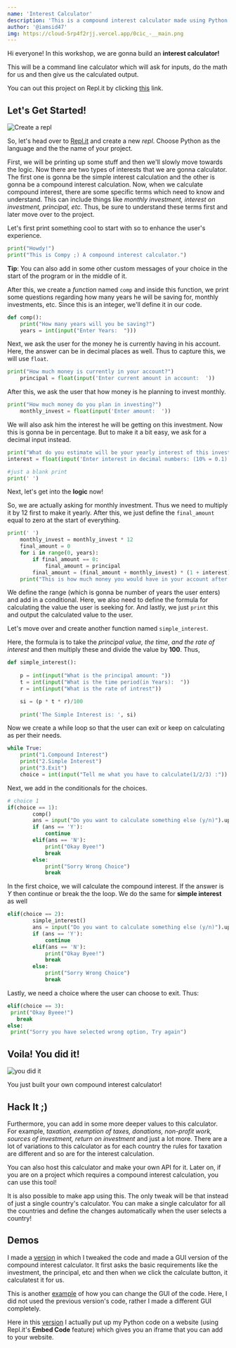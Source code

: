 ```yaml
---
name: 'Interest Calculator'
description: 'This is a compound interest calculator made using Python'
author: '@iamsid47'
img: https://cloud-5rp4f2rjj.vercel.app/0cic_-__main.png
---
```


Hi everyone! In this workshop, we are gonna build an **interest calculator!**

This will be a command line calculator which will ask for inputs, do the math for us and then give us the calculated output.

You can out this project on Repl.it by clicking [this](https://repl.it/@iamsid47/comp-int#main.py) link.

## Let's Get Started!

![Create a repl](https://cloud-giasrdstj.vercel.app/3cic_-_repl.png)

So, let's head over to [Repl.it](https://repl.it) and create a new *repl*. Choose Python as the language and the the name of your project.

First, we will be printing up some stuff and then we'll slowly move towards the logic. Now there are two types of interests that we are gonna calculator. The first one is gonna be  the simple interest calculation and the other is gonna be a compound interest calculation. Now, when we calculate compound interest, there are some specific terms which need to know and understand. This can include things like *monthly investment, interest on investment, principal, etc.* Thus, be sure to understand these terms first and later move over to the project.

Let's first print something cool to start with so to enhance the user's experience.

```python
print("Howdy!")
print("This is Compy ;) A compound interest calculator.")
```
**Tip**: You can also add in some other custom messages of your choice in the start of the program or in the middle of it.


After this, we create a *function* named `comp` and inside this function, we print some questions regarding how many years he will be saving for, monthly investments, etc. Since this is an integer, we'll define it in our code.

```python
def comp():
    print("How many years will you be saving?")
    years = int(input("Enter Years:  ")))
```

Next, we ask the user for the money he is currently having in his account. Here, the answer can be in decimal places as well. Thus to capture this, we will use `float`.

```python
print("How much money is currently in your account?")
    principal = float(input('Enter current amount in account:  '))
```

After this, we ask the user that how money is he planning to invest monthly.

```python
print("How much money do you plan in investing?")
    monthly_invest = float(input('Enter amount:  '))   
```
We will also ask him the interest he will be getting on this investment. Now this is gonna be in percentage. But to make it a bit easy, we ask for a decimal input instead.

```python
print("What do you estimate will be your yearly interest of this investment?")
interest = float(input('Enter interest in decimal numbers: (10% = 0.1):  '))

#just a blank print
print(' ')
```
Next, let's get into the **logic** now!

So, we are actually asking for monthly investment. Thus we need to multiply it by 12 first to make it yearly. After this, we just define the `final_amount` equal to zero at the start of everything.

```python
print(' ')
    monthly_invest = monthly_invest * 12
    final_amount = 0
    for i in range(0, years):
        if final_amount == 0:
            final_amount = principal
        final_amount = (final_amount + monthly_invest) * (1 + interest)
    print("This is how much money you would have in your account after {} year:  ".format(years) + str(final_amount))
```
We define the range (which is gonna be number of years the user enters) and add in a conditional. Here, we also need to define the formula for calculating the value the user is seeking for. And lastly, we just `print` this and output the calculated value to the user.

Let's move over and create another function named `simple_interest`.

Here, the formula is to take the *principal value, the time, and the rate of interest* and then multiply these and divide the value by **100**.
Thus,

```python
def simple_interest(): 
    
    p = int(input("What is the principal amount: "))
    t = int(input("What is the time period(in Years):  "))
    r = int(input("What is the rate of intrest"))

    si = (p * t * r)/100
      
    print('The Simple Interest is: ', si) 
```
Now we create a while loop so that the user can exit or keep on calculating as per their needs.

```python
while True:
    print("1.Compound Interest")
    print("2.Simple Interest")
    print("3.Exit")
    choice = int(input("Tell me what you have to calculate(1/2/3) :"))

```
Next, we add in the conditionals for the choices.

```python
# choice 1
if(choice == 1):
        comp()
        ans = input("Do you want to calculate something else (y/n)").upper()
        if (ans == 'Y'):
            continue
        elif(ans == 'N'):
            print("Okay Byee!")
            break
        else:
            print("Sorry Wrong Choice")
            break
```

In the first choice, we will calculate the compound interest. If the answer is *Y* then continue or break the the loop. We do the same for **simple interest** as well

```python
elif(choice == 2):
        simple_interest()
        ans = input("Do you want to calculate something else (y/n)").upper()
        if (ans == 'Y'):
            continue
        elif(ans == 'N'):
            print("Okay Byee!")
            break
        else:
            print("Sorry Wrong Choice")
            break
```

Lastly, we need a choice where the user can choose to exit. Thus:

```python
elif(choice == 3):
 print("Okay Byeee!")
   break
else:
 print("Sorry you have selected wrong option, Try again")
```

## Voila! You did it!

![you did it](https://media.giphy.com/media/fHo4wMUPwVFzmQn4UU/giphy.gif)

You just built your own compound interest calculator! 

## Hack It ;)

Furthermore, you can add in some more deeper values to this calculator. For example, *taxation, exemption of taxes, donations, non-profit work, sources of investment, return on investment* and just a lot more. There are a lot of variations to this calculator as for each country the rules for taxation are different and so are for the interest calculation.

You can also host this calculator and make your own API for it. Later on, if you are on a project which requires a compound interest calculation, you can use this tool!

It is also possible to make app using this. The only tweak will be that instead of just a single country's calculator. You can make a single calculator for all the countries and define the changes automatically when the user selects a country!

## Demos

I made a [version](https://repl.it/@iamsid47/comp-int-demo1#main.py) in which I tweaked the code and made a GUI version of the compound interest calculator. It first asks the basic requirements like the investment, the principal, etc and then when we click the calculate button, it calculatest it for us.

This is another [example](https://repl.it/@iamsid47/simple-int-demo2#main.py) of how you can change the GUI of the code. Here, I did not used the previous version's code, rather I made a different GUI completely.

Here in this [version](https://repl.it/@iamsid47/compint-demo3#index.html) I actually put up my Python code on a website (using Repl.it's **Embed Code** feature) which gives you an iframe that you can add to your website.

